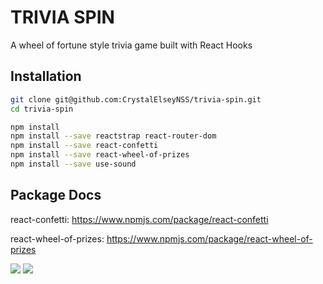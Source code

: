 # TRIVIA SPIN

A wheel of fortune style trivia game built with React Hooks 


## Installation

```bash
git clone git@github.com:CrystalElseyNSS/trivia-spin.git
cd trivia-spin
```

```bash
npm install
npm install --save reactstrap react-router-dom
npm install --save react-confetti
npm install --save react-wheel-of-prizes
npm install --save use-sound
```

## Package Docs

react-confetti: https://www.npmjs.com/package/react-confetti

react-wheel-of-prizes: https://www.npmjs.com/package/react-wheel-of-prizes

![](https://eventfinity-production-assets.s3.amazonaws.com/materials/1149101/original/wheel1.png)
![](https://eventfinity-production-assets.s3.amazonaws.com/materials/1149111/original/wheel2.png)

